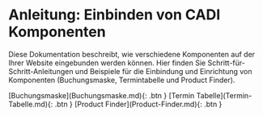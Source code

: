 # Anleitung: Einbinden von CADI Komponenten

Diese Dokumentation beschreibt, wie verschiedene Komponenten auf der Ihrer Website eingebunden  werden können. Hier finden Sie Schritt-für-Schritt-Anleitungen und Beispiele für die Einbindung und Einrichtung von Komponenten (Buchungsmaske, Termintabelle und Product Finder).


<span class="fs-8 d-flex flex-justify-around">
[Buchungsmaske](Buchungsmaske.md){: .btn }
[Termin Tabelle](Termin-Tabelle.md){: .btn }
[Product Finder](Product-Finder.md){: .btn }
</span>